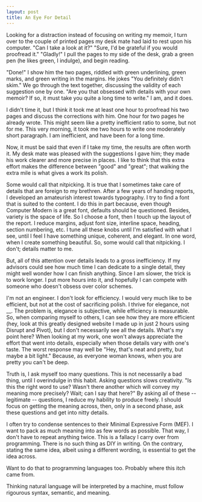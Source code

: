 ```yaml
---
layout: post
title: An Eye For Detail
---
```


Looking for a distraction instead of focusing on writing my memoir, I
turn over to the couple of printed pages my desk mate had laid to rest
upon his computer.  "Can I take a look at it?"  "Sure, I'd be grateful
if you would proofread it."  "Gladly!"  I pull the pages to my side of
the desk, grab a green pen (he likes green, I indulge), and begin
reading.

"Done!"  I show him the two pages, riddled with green underlining,
green marks, and green writing in the margins.  He jokes "You
definitely didn't skim."  We go through the text together, discussing
the validity of each suggestion one by one.  "Are you that obsessed
with details with your own memoir?  If so, it must take you quite a
long time to write."  I am, and it does.

I didn't time it, but I think it took me at least one hour to
proofread his two pages and discuss the corrections with him.  One
hour for two pages he already wrote.  This might seem like a pretty
inefficient ratio to some, but not for me.  This very morning, it took
me two hours to write one moderately short paragraph.  I am
inefficient, and have been for a long time.

Now, it must be said that even if I take my time, the results are
often worth it.  My desk mate was pleased with the suggestions I gave
him; they made his work clearer and more precise in places.  I like to
think that this extra effort makes the difference between "good" and
"great"; that walking the extra mile is what gives a work its polish.

Some would call that nitpicking.  It is true that I sometimes take
care of details that are foreign to my brethren.  After a few years of
handing reports, I developed an amateurish interest towards
typography.  I try to find a font that is suited to the content.  I do
this in part because, even though Computer Modern is a great font,
defaults should be questioned.  Besides, variety is the space of life.
So I choose a font, then I touch up the layout of the report.  I
reduce margins, adjust font size, interline space, heading, section
numbering, etc.  I tune all these knobs until I'm satisfied with what
I see, until I feel I have something unique, coherent, and elegant.
In one word, when I create something beautiful.  So, some would call
that nitpicking.  I don't; details matter to me.

But, all of this attention over details leads to a gross inefficiency.
If my advisors could see how much time I can dedicate to a single
detail, they might well wonder how I can finish anything.  Since I am
slower, the trick is to work longer.  I put more hours into it, and
hopefully I can compete with someone who doesn't obsess over color
schemes.

I'm not an engineer.  I don't look for efficiency.  I would very much
like to be efficient, but not at the cost of sacrificing polish.  I
thrive for elegance, not __.  The problem is, elegance is subjective,
while efficiency is measurable.  So, when comparing myself to others,
I can see how they are more efficient (hey, look at this greatly
designed website I made up in just 2 hours using Disrupt and Pivot),
but I don't necessarily see all the details.  What's my point here?
When looking at my work, one won't always appreciate the effort that
went into details, especially when those details vary with one's
taste.  The worst response may well be "Hey, that's neat and pretty,
but maybe a bit light."  Because, as everyone woman knows, when you
are pretty you can't be deep.

Truth is, I ask myself too many questions.  This is not necessarily a
bad thing, until I overindulge in this habit.  Asking questions slows
creativity.  "Is this the right word to use?  Wasn't there another
which will convey my meaning more precisely?  Wait; can I say that
here?"  By asking all of these -- legitimate -- questions, I reduce my
hability to produce freely.  I should focus on getting the meaning
across, then, only in a second phase, ask these questions and get into
nitty details.

I often try to condense sentences to their Minimal Expressive Form
(MEF).  I want to pack as much meaning into as few words as possible.
That way, I don't have to repeat anything twice.  This is a fallacy I
carry over from programming.  There is no such thing as DIY in
writing.  On the contrary, stating the same idea, albeit using a
different wording, is essential to get the idea across.

Want to do that to programming languages too.  Probably where
this itch came from.

Thinking natural language will be interpreted by a machine, must
follow rigourous syntax, semantic, and meaning.
